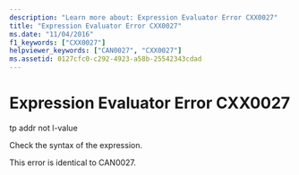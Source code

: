 ```yaml
---
description: "Learn more about: Expression Evaluator Error CXX0027"
title: "Expression Evaluator Error CXX0027"
ms.date: "11/04/2016"
f1_keywords: ["CXX0027"]
helpviewer_keywords: ["CAN0027", "CXX0027"]
ms.assetid: 0127cfc0-c292-4923-a58b-25542343cdad
---
```

# Expression Evaluator Error CXX0027

tp addr not l-value

Check the syntax of the expression.

This error is identical to CAN0027.
